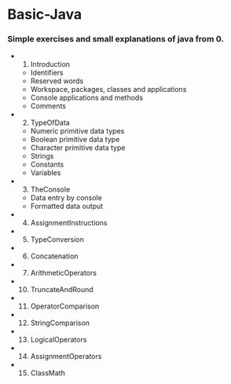 # Basic-Java

### Simple exercises and small explanations of java from 0.

  - 1. Introduction
      - Identifiers
      - Reserved words
      - Workspace, packages, classes and applications
      - Console applications and methods
      - Comments
    
  - 2. TypeOfData
      - Numeric primitive data types
      - Boolean primitive data type
      - Character primitive data type
      - Strings
      - Constants
      - Variables
    
  - 3. TheConsole
      - Data entry by console
      - Formatted data output
  
  - 4. AssignmentInstructions
  
  - 5. TypeConversion
  
  - 6. Concatenation
  
  - 7. ArithmeticOperators
  
  - 10. TruncateAndRound
  
  - 11. OperatorComparison
  
  - 12. StringComparison
  
  - 13. LogicalOperators
  
  - 14. AssignmentOperators
  
  - 15. ClassMath
  
  
  
  
  
  
  
  
  

